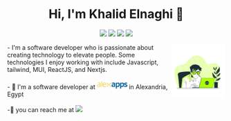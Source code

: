 <h1 align="center">Hi, I'm Khalid Elnaghi 👋</h1>
<p align="center">
  <a href="https://twitter.com/khalidelnaghii" target="_blank"><img src="https://img.shields.io/badge/twitter-%231FA1F1?style=flat&logo=twitter&logoColor=white"/></a>
  <a href="https://www.linkedin.com/in/khaidelnaghi/" target="_blank"><img src="https://img.shields.io/badge/linkedin-%230177B5?style=flat&logo=linkedin&logoColor=white"/></a>
  <a href="https://web.facebook.com/khalidelnaghi/" target="_blank"><img src="https://img.shields.io/badge/facebook-%23E4415F?style=flat&logo=facebook&color=white&logoColor=blue&labelColor=white"/></a>        
  <a href="https://www.instagram.com/khalidelnaghi" target="_blank"><img src="https://img.shields.io/badge/instagram-%23E4415F?style=flat&logo=instagram&logoColor=white"/></a>
</p>
<img
  src="https://github.com/KhalidElnaghi/KhalidElnaghi/blob/main/image.png"
  align="right"
  width="25%"
  height="25%"
  borderRadius="50px"
/>
<div> - I'm a software developer who is passionate about creating technology to elevate people. Some technologies I enjoy working with include Javascript, tailwind, MUI, ReactJS, and Nextjs.</div>
<br/>
<div style="height:100px,display:flex,align-items:base-line;justify-content:center">- 🔭 I'm a software developer at <a href="https://www.linkedin.com/company/alexandria-for-programming?originalSubdomain=eg" target="_blank"><img src="https://github.com/KhalidElnaghi/KhalidElnaghi/blob/main/company.jpg" style="width:70px" /></a> in Alexandria, Egypt </div>
<br/>
<div>-💬 you can reach me at <a href="mailto:khalidelnaghii@gmail.com"> <img src="https://img.shields.io/badge/gmail-fff?style=flat&logo=gmail" /> </a></div>
       
        
   
